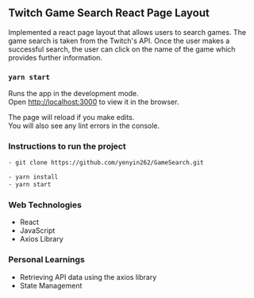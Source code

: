 ## Twitch Game Search React Page Layout

Implemented a react page layout that allows users to search games. The game search is taken from the Twitch's API. Once the user makes a successful search, the user can click on the name of the game which provides further information. 

### `yarn start`

Runs the app in the development mode.<br />
Open [http://localhost:3000](http://localhost:3000) to view it in the browser.

The page will reload if you make edits.<br />
You will also see any lint errors in the console.

### Instructions to run the project
```bash
- git clone https://github.com/yenyin262/GameSearch.git

- yarn install 
- yarn start 
```

### Web Technologies

- React 
- JavaScript
- Axios Library


### Personal Learnings

- Retrieving API data using the axios library
- State Management 



